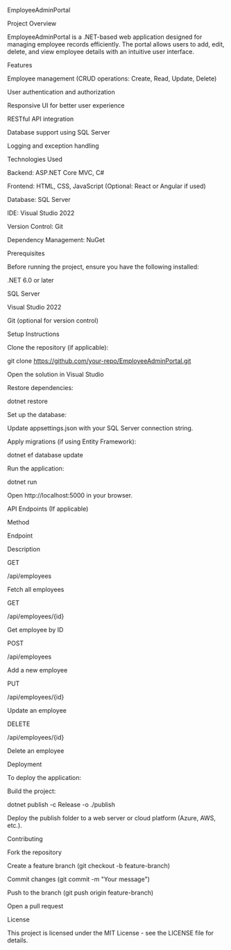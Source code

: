 EmployeeAdminPortal

Project Overview

EmployeeAdminPortal is a .NET-based web application designed for managing employee records efficiently. The portal allows users to add, edit, delete, and view employee details with an intuitive user interface.

Features

Employee management (CRUD operations: Create, Read, Update, Delete)

User authentication and authorization

Responsive UI for better user experience

RESTful API integration

Database support using SQL Server

Logging and exception handling

Technologies Used

Backend: ASP.NET Core MVC, C#

Frontend: HTML, CSS, JavaScript (Optional: React or Angular if used)

Database: SQL Server

IDE: Visual Studio 2022

Version Control: Git

Dependency Management: NuGet

Prerequisites

Before running the project, ensure you have the following installed:

.NET 6.0 or later

SQL Server

Visual Studio 2022

Git (optional for version control)

Setup Instructions

Clone the repository (if applicable):

git clone https://github.com/your-repo/EmployeeAdminPortal.git

Open the solution in Visual Studio

Restore dependencies:

dotnet restore

Set up the database:

Update appsettings.json with your SQL Server connection string.

Apply migrations (if using Entity Framework):

dotnet ef database update

Run the application:

dotnet run

Open http://localhost:5000 in your browser.

API Endpoints (If applicable)

Method

Endpoint

Description

GET

/api/employees

Fetch all employees

GET

/api/employees/{id}

Get employee by ID

POST

/api/employees

Add a new employee

PUT

/api/employees/{id}

Update an employee

DELETE

/api/employees/{id}

Delete an employee

Deployment

To deploy the application:

Build the project:

dotnet publish -c Release -o ./publish

Deploy the publish folder to a web server or cloud platform (Azure, AWS, etc.).

Contributing

Fork the repository

Create a feature branch (git checkout -b feature-branch)

Commit changes (git commit -m "Your message")

Push to the branch (git push origin feature-branch)

Open a pull request

License

This project is licensed under the MIT License - see the LICENSE file for details.
